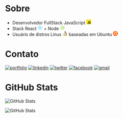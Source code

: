 # Sobre
- Desenvolvedor FullStack JavaScript <img src="https://raw.githubusercontent.com/danilomacb/danilomacb/master/images/javascript.png" height="16px"/>
- Stack React <img src="https://raw.githubusercontent.com/danilomacb/danilomacb/master/images/react.png" height="16px"/> + Node <img src="https://raw.githubusercontent.com/danilomacb/danilomacb/master/images/node.png" height="16px"/>
- Usuário de distros Linux <img src="https://raw.githubusercontent.com/danilomacb/danilomacb/master/images/linux.png" height="16px"/> baseadas em Ubuntu <img src="https://raw.githubusercontent.com/danilomacb/danilomacb/master/images/ubuntu.png" height="16px"/>

# Contato
[![portfolio](./images/www.png)](https://danilomacb.netlify.app)
[![linkedin](./images/linkedin.png)](https://www.linkedin.com/in/danilomacb)
[![twitter](./images/twitter.png)](https://twitter.com/danilomacb)
[![facebook](./images/facebook.png)](https://www.facebook.com/danilomacb)
[![gmail](./images/gmail.png)](mailto:danilo.macb@gmail.com)

# GitHub Stats
![GitHub Stats](https://github-readme-stats.vercel.app/api?username=gabrielbigardi&show_icons=true&theme=radical&bg_color=90,141321,2b2154)  
  
![GitHub Stats](https://github-readme-stats.vercel.app/api/top-langs/?username=gabrielbigardi&theme=radical&bg_color=90,141321,2b2154)
